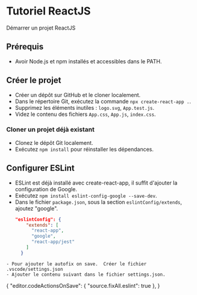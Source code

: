 # Tutoriel ReactJS
Démarrer un projet ReactJS

## Prérequis
- Avoir Node.js et npm installés et accessibles dans le PATH.

## Créer le projet
- Créer un dépôt sur GitHub et le cloner localement.
- Dans le répertoire Git, exécutez la commande `npx create-react-app .`.
- Supprimez les éléments inutiles : `logo.svg`, `App.test.js`.
- Videz le contenu des fichiers `App.css`, `App.js`, `index.css`.

### Cloner un projet déjà existant
- Clonez le dépôt Git localement.
- Exécutez `npm install` pour réinstaller les dépendances.

## Configurer ESLint
- ESLint est déjà installé avec create-react-app, il suffit d'ajouter la configuration de Google.
- Exécutez `npm install eslint-config-google --save-dev`.
- Dans le fichier `package.json`, sous la section `eslintConfig/extends`, ajoutez "google".
  ```json
  "eslintConfig": {
      "extends": [
        "react-app",
        "google",
        "react-app/jest"
      ]
    }
```
- Pour ajouter le autofix on save.  Créer le fichier .vscode/settings.json
- Ajouter le contenu suivant dans le fichier settings.json.
```
  {
    "editor.codeActionsOnSave": {
      "source.fixAll.eslint": true
    },
  }
```
